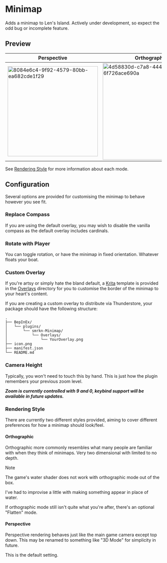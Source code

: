 # Minimap

Adds a minimap to Len's Island. Actively under development, so expect the odd bug or incomplete feature.

## Preview

|Perspective|Orthographic|Orthographic + Flatten|
|-----------|------------|----------------------|
|<img width="290" height="290" alt="8084e6c4-9f92-4579-80bb-ea682cde1f29" src="https://github.com/user-attachments/assets/03eabbe3-bf25-4bbf-86a0-5047252856f2" />|<img width="311" height="311" alt="4d58830d-c7a8-4447-9b56-6f726ace690a" src="https://github.com/user-attachments/assets/4611c790-82c0-4670-bf87-78a9ee74414f" />|<img width="289" height="289" alt="3c8a1c46-766b-4923-9d92-a418f6502614" src="https://github.com/user-attachments/assets/7f5be57d-77d0-4acf-9df2-0adc3cf58404" />|

See [Rendering Style](#rendering-style) for more information about each mode.


## Configuration

Several options are provided for customising the minimap to behave however you see fit.

### Replace Compass

If you are using the default overlay, you may wish to disable the vanilla compass as the default overlay includes cardinals.

### Rotate with Player

You can toggle rotation, or have the minimap in fixed orientation. Whatever floats your boat.

### Custom Overlay

If you're artsy or simply hate the bland default, a [Krita](https://krita.org) template is provided in the [Overlays](Overlays) directory for 
you to customise the border of the minimap to your heart's content.

If you are creating a custom overlay to distribute via Thunderstore, your package should have the following structure:

```
.
├── BepInEx/
│   └── plugins/
│       └── smrkn-Minimap/
│           └── Overlays/
│               └── YourOverlay.png
├── icon.png
├── manifest.json
└── README.md
```

### Camera Height

Typically, you won't need to touch this by hand. This is just how the plugin remembers your previous zoom level.

_**Zoom is currently controlled with 9 and 0, keybind support will be available in future updates.**_

### Rendering Style

There are currently two different styles provided, aiming to cover different preferences for how a minimap should look/feel.

#### Orthographic

Orthographic more commonly resembles what many people are familiar with when they think of minimaps.
Very two dimensional with limited to no depth.

> [!NOTE]
> The game's water shader does not work with orthographic mode out of the box.
> 
> I've had to improvise a little with making something appear in place of water.

If orthographic mode still isn't quite what you're after, there's an optional "Flatten" mode.

#### Perspective

Perspective rendering behaves just like the main game camera except top down.
This may be renamed to something like "3D Mode" for simplicity in future.

This is the default setting.

